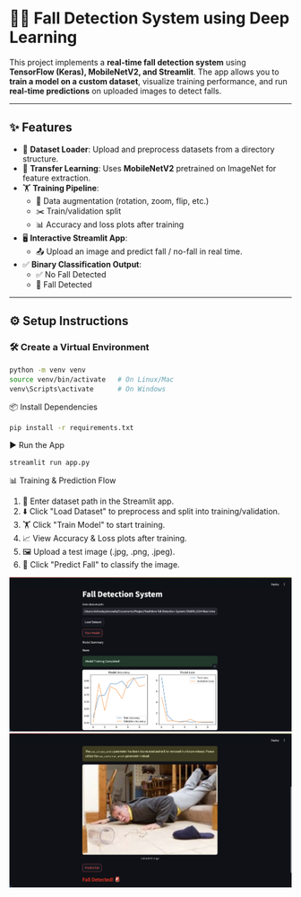 # 🧑‍🦽 Fall Detection System using Deep Learning

This project implements a **real-time fall detection system** using **TensorFlow (Keras), MobileNetV2, and Streamlit**. The app allows you to **train a model on a custom dataset**, visualize training performance, and run **real-time predictions** on uploaded images to detect falls.  

---

## ✨ Features
- 📂 **Dataset Loader**: Upload and preprocess datasets from a directory structure.  
- 🔗 **Transfer Learning**: Uses **MobileNetV2** pretrained on ImageNet for feature extraction.  
- 🏋️ **Training Pipeline**:  
  - 🔄 Data augmentation (rotation, zoom, flip, etc.)  
  - ✂️ Train/validation split  
  - 📊 Accuracy and loss plots after training  
- 🖥️ **Interactive Streamlit App**:  
  - 📤 Upload an image and predict fall / no-fall in real time.  
- ✅ **Binary Classification Output**:  
  - ✅ No Fall Detected  
  - 🚨 Fall Detected  

---

## ⚙️ Setup Instructions

### 🛠️ Create a Virtual Environment
```bash
python -m venv venv
source venv/bin/activate   # On Linux/Mac
venv\Scripts\activate      # On Windows
```

📦 Install Dependencies
```bash
pip install -r requirements.txt
```

▶️ Run the App
```bash
streamlit run app.py
```

📊 Training & Prediction Flow

1. 📂 Enter dataset path in the Streamlit app.
2. ⬇️ Click "Load Dataset" to preprocess and split into training/validation.
3. 🏋️ Click "Train Model" to start training.
4. 📈 View Accuracy & Loss plots after training.
5. 🖼️ Upload a test image (.jpg, .png, .jpeg).
6. 🤖 Click "Predict Fall" to classify the image.

![Model Training Plot](images/screenshot1.png)
![Fall Detection Demo](images/screenshot2.png)

